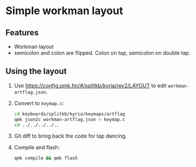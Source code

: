# Simple workman layout

## Features

- Workman layout
- semicolon and colon are flipped. Colon on tap, semicolon on double tap.

## Using the layout

1. Use https://config.qmk.fm/#/splitkb/kyria/rev2/LAYOUT to edit `workman-artflag.json`.

1. Convert to `keymap.c`:

   ```bash
   cd keyboards/splitkb/kyria/keymaps/artflag
   qmk json2c workman-artflag.json > keymap.c
   cd ../../../../..
   ```

1. Git diff to bring back the code for tap dancing.
1. Compile and flash:

   ```bash
   qmk compile && qmk flash
   ```
